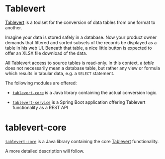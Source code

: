 [Tablevert]: http://www.tablevert.org "Tablevert"
[`tablevert-core`]: https://github.com/tablevert/tablevert-core "tablevert-core"
[`tablevert-service`]: https://github.com/tablevert/tablevert-service "tablevert-service"

# Tablevert

[Tablevert] is a toolset for the conversion of data tables from one format to another. 

Imagine your data is stored safely in a database. Now your product owner demands that filtered and sorted subsets of the records be displayed as a table in his web UI. Beneath that table, a nice little button is expected to offer an XLSX file download of the data.

All Tablevert access to source tables is read-only. In this context, a _table_ does not necessarily mean a database table, but rather any view or formula which results in tabular data, e.g. a `SELECT` statement.

The following modules are offered:

* [`tablevert-core`] is a Java library containing the actual conversion logic.

* [`tablevert-service`] is a Spring Boot application offering Tablevert functionality as a REST API 

# tablevert-core

[`tablevert-core`] is a Java library containing the core [Tablevert] functionality. 

A more detailed description will follow.


